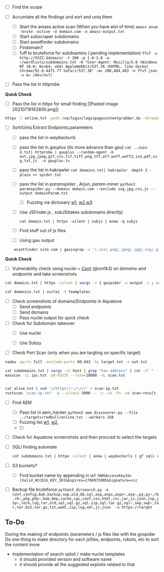 - [ ] Find the scope
- [ ] Accumlate all the findings and sort and uniq them
	- [ ] Start the amass active scan (When you have alot of time)
	`amass enum -brute -active -d domain.com -o amass-output.txt`
	- [ ] Start subscraper subdomains
	- [ ] Start assetfinder subdomains
	- [ ] FIndomain?
	- [ ] fuff to bruteforce for subdoamins ( pending implementation)
	`ffuf -u http://FUZZ.$domain/ -t 200 -p 1.0-2.0 -w ~/wordlists/subdomains.txt -H "User-Agent: Mozilla/5.0 (Windows NT 10.0; Win64; x64) AppleWebKit/537.36 (KHTML, like Gecko) Chrome/91.0.4472.77 Safari/537.36" -mc 200,404,403 -o ffuf.json -s &> /dev/null`
- [ ] Pass the list in httprobe


**Quick Check**
- [ ] Pass the list in httpx for small finding [[Pasted image 20210719162830.png]]
```bash
httpx -l online.txt -path /sm/login/loginpagecontentgrabber.do -threads 100 -random-agent -x GET -title -tech-detect -status-code -follow-redirects -title -mc 200
```
- [ ] Sort/Uniq Extract Endpoints,parameters 
	- [ ] pass the list in *waybackurls*
	- [ ] pass the list in *gauplus* (its more advance than gau)
		`cat ../win-d.txt| httprobe | gauplus --random-agent -b eot,jpg,jpeg,gif,css,tif,tiff,png,ttf,otf,woff,woff2,ico,pdf,svg,txt,js  -o gauplus.tx`
	- [ ] pass the list in hakrawler
		`cat domains.txt| hakrawler -depth 3 -plain >> spider.txt`
	- [ ] pass the list in *paramspider* , *Arjun*, *param-miner*
		`python3 paramspider.py --domain domain.com --exclude svg,jpg,css,js --output domainParam.txt`
		- [ ] Fuzzing via dictonary [w1](https://gist.github.com/nullenc0de/9cb36260207924f8e1787279a05eb773), [w2](https://github.com/s0md3v/Arjun/tree/master/arjun/db),[w3](https://github.com/PortSwigger/param-miner/blob/master/resources/params)
	- [ ] Use JSFinder.js , subJS(takes subdomains directly)

		`cat domain.txt | httpx -silent | subjs | anew -q subjs`
	- [ ] Find stuff out of js files
	- [ ] Using gau output
```bash
	assetfinder site.com | gau|egrep -v '(.css|.png|.jpeg|.jpg|.svg|.gif|.wolf)'|while read url; do vars=$(curl -s $url | grep -Eo "var [a-zA-Zo-9_]+" |sed -e 's, 'var','"$url"?',g' -e 's/ //g'|grep -v '.js'|sed 's/.*/&=xss/g'):echo -e "\e[1;33m$url\n" "\e[1;32m$vars";done
```
**Quick Check**
- [ ] Vulnerability check using *nuclei + [Cent](https://github.com/xm1k3/cent) (@xm1k3)* on *domains and endpoints* and take screenshots
```bash
cat domains.txt | httpx -silent | xargs -n 1 gospider -o output -s ; cat output/* | egrep -o 'https?://[^ ]+' | nuclei -t ~/nuclei-templates/ -o result.txt

cat domanins.txt | nuclei -t teamplates

```

- [ ] Check screenshots of domains/Endpoints in Aquatone
	- [ ] Send endpoints
	- [ ] Send domains
	- [ ] Pass nuclei output for quick check

- [ ] Check for Subdomain takeover
	- [ ] Use nuclei
	- [ ] Use Subzy


- [ ] Check Port Scan (only when you are targting on specific target)
```bash
naabu -ports full -exclude-ports 80,443 -hL target.txt -o out.txt

cat subdomains.txt | xargs -n1 host | grep "has address" | cut -d" " -f4 | sort -u > ips.txt
masscan -iL ips.txt -p0-65535 --rate=10000 -oL scan.txt


cat alive.txt | sed 's/https\?:\/\///' > scan-ip.txt
rustscan 'scan-ip.txt' -p --ulimit 5000 -- -n -sV -Pn -oA scan-result
```

- [ ] Find AEM
	- [ ] Pass list in aem_hacker
	`python3 aem_discoverer.py --file ../targets/redbull/online.txt --workers 150 `
	- [ ] Fuzzing list [w1](https://github.com/emadshanab/Adobe-Experience-Manager), [w2](https://github.com/emadshanab/AEM-List), 
	- [ ] 

- [ ] Check for Aquatone screenshots and then procced to select the targets 

- [ ] SQLi finding automate
	```bash
	cat subdomains.txt | httpx -silent | anew | waybackurls | gf sqli >> sqli ;sqlmap -m sqli --batch --random-agent --level 5 --risk 3
	```

- [ ] S3 buckets?
	- [ ] Find bucket name by appending in url `?AWSAccessKeyId=[Valid_ACCESS_KEY_ID]&Expires=1766972005&Signature=ccc`

- [ ] Backup file bruteforce
	`python3 dirsearch.py -e conf,config,bak,backup,swp,old,db,sql,asp,aspx,aspx~,asp~,py,py~,rb,rb~,php,php~,bak,bkp,cache,cgi,conf,csv,html,inc,jar,js,json,jsp,jsp~,lock,log,rar,old,sql,sql.gz,sql.zip,sql.tar.gz,sql~,swp,swp~,tar,tar.bz2,tar.gz,txt,wadl,zip,log,xml,js,json  -u https://target`










## To-Do 
During the making of endpoints /parameters / js files like with the gospider
Do one thing to make directory for each jsfiles, endpoints, robots, etc to sort the content more 

- Implementation of search sploit / make nuclei templates
	- it should provided version and software name
	- it should provide all the suggested exploits related to that

